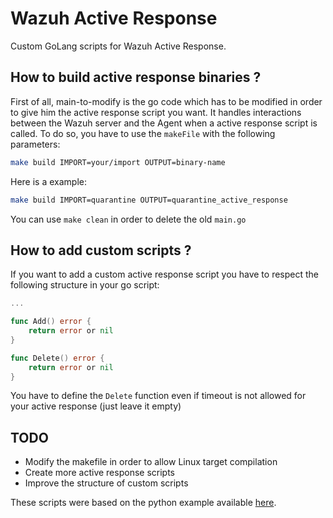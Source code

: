# Wazuh Active Response

Custom GoLang scripts for Wazuh Active Response.

## How to build active response binaries ?

First of all, main-to-modify is the go code which has to be modified in order to give him the active response script you want. It handles interactions between the Wazuh server and the Agent when a active response script is called.
To do so, you have to use the `makeFile` with the following parameters:
```bash
make build IMPORT=your/import OUTPUT=binary-name
```

Here is a example:
```bash
make build IMPORT=quarantine OUTPUT=quarantine_active_response
```

You can use `make clean` in order to delete the old `main.go`

## How to add custom scripts ?

If you want to add a custom active response script you have to respect the following structure in your go script:
```go
...

func Add() error {
    return error or nil
}

func Delete() error {
    return error or nil
}
```

You have to define the `Delete` function even if timeout is not allowed for your active response (just leave it empty)

## TODO
- Modify the makefile in order to allow Linux target compilation
- Create more active response scripts
- Improve the structure of custom scripts

These scripts were based on the python example available [here](https://documentation.wazuh.com/current/user-manual/capabilities/active-response/custom-active-response-scripts.html#python-active-response-script-sample).
